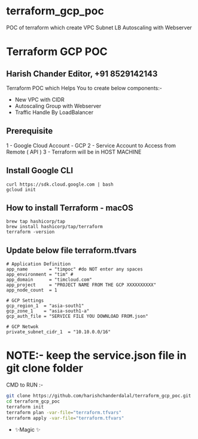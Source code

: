 # terraform_gcp_poc
POC of terraform which create VPC Subnet LB Autoscaling with Webserver
# Terraform GCP POC
## Harish Chander Editor, +91 8529142143

Terraform POC which Helps You to create below components:- 
- New VPC with CIDR
- Autoscaling Group with Webserver
- Traffic Handle By LoadBalancer

## Prerequisite
1 - Google Cloud Account - GCP
2 - Service Account to Access from Remote ( API )
3 - Terraform will be in HOST MACHINE

## Install Google CLI
```
curl https://sdk.cloud.google.com | bash
gcloud init
```
## How to install Terraform - macOS

```
brew tap hashicorp/tap
brew install hashicorp/tap/terraform
terraform -version
```


## Update below file terraform.tfvars
```
# Application Definition
app_name        = "timpoc" #do NOT enter any spaces
app_environment = "tim" # 
app_domain      = "timcloud.com"
app_project     = "PROJECT NAME FROM THE GCP XXXXXXXXXX"
app_node_count  = 1

# GCP Settings
gcp_region_1  = "asia-south1"
gcp_zone_1    = "asia-south1-a"
gcp_auth_file = "SERVICE FILE YOU DOWNLOAD FROM.json"

# GCP Netwok
private_subnet_cidr_1  = "10.10.0.0/16"
```
# NOTE:- keep the service.json file in git clone folder

 CMD to RUN :- 
```sh
git clone https://github.com/harishchanderdalal/terraform_gcp_poc.git
cd terraform_gcp_poc
terraform init
terraform plan -var-file="terraform.tfvars"
terraform apply -var-file="terraform.tfvars"
```

- ✨Magic ✨
